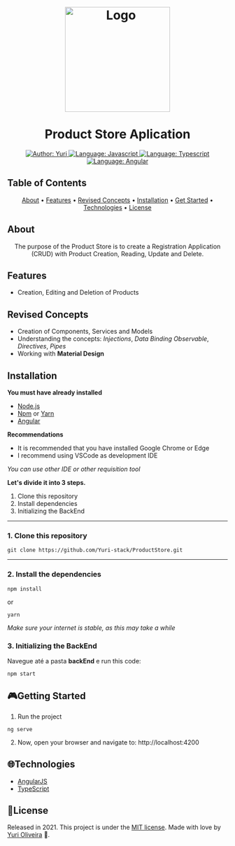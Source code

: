 <h1 align="center"><br>
    <img  src="https://angular.io/assets/images/logos/angular/angular.svg"  alt="Logo"  width="240">
    <br><br>
        Product Store Aplication
</h1>

<div>
    <p align="center">
        <a href="https://www.linkedin.com/in/yuri-silva99/" target="_blank">
            <img src="https://img.shields.io/static/v1?label=Author&message=Yuri&color=00ba6d&style=for-the-badge&logo=LinkedIn" alt="Author: Yuri">
        </a>
        <a href="#">
            <img src="https://img.shields.io/static/v1?label=Language&message=Javascript&color=yellow&style=for-the-badge&logo=JavaScript" alt="Language: Javascript">
        </a>
        <a href="#">
            <img src="https://img.shields.io/static/v1?label=Language&message=Typescript&color=blue&style=for-the-badge&logo=Typescript" alt="Language: Typescript">
        </a>
        <a  href="#">
            <img  src="https://img.shields.io/static/v1?label=Framework&message=Angular&color=e23237&style=for-the-badge&logo=Angular"  alt="Language: Angular">
        </a>
    </p>
</div>

## Table of Contents

<p align="center">
 <a href="#about">About</a> •
 <a href="#features">Features</a> •
 <a href="#revised-concepts">Revised Concepts</a> • 
 <a href="#installation">Installation</a> • 
 <a href="#getting-started">Get Started</a> • 
 <a href="#technologies">Technologies</a> • 
 <a href="#license">License</a>
</p>

## About
<div>

<p  align="center">
The purpose of the Product Store is to create a Registration Application (CRUD) with Product Creation, Reading, Update and Delete.
</p>

</div>
 

## Features

- Creation, Editing and Deletion of Products
## Revised Concepts

- Creation of Components, Services and Models
- Understanding the concepts: *Injections*, *Data Binding* *Observable*, *Directives*, *Pipes*
- Working with **Material Design**

## Installation

**You must have already installed**

- [Node.js](https://nodejs.org/en/)
- [Npm](https://www.npmjs.com/) or [Yarn](https://yarnpkg.com/)
- [Angular](https://angular.io/guide/setup-local)

**Recommendations**
-   It is recommended that you have installed Google Chrome or Edge
-   I recommend using VSCode as development IDE

*You can use other IDE or other requisition tool*

**Let's divide it into 3 steps.**
1. Clone this repository
2. Install dependencies
3. Initializing the BackEnd
  ---
### 1. Clone this repository
```
git clone https://github.com/Yuri-stack/ProductStore.git
```
---
### 2. Install the dependencies
```
npm install
```
or
```
yarn
```

*Make sure your internet is stable, as this may take a while* 

### 3. Initializing the BackEnd

Navegue até a pasta **backEnd** e run this code:
```
npm start
```

## 🎮Getting Started

1. Run the project
```
ng serve
```
2. Now, open your browser and navigate to: http://localhost:4200

## 🌐Technologies

- [AngularJS](https://angular.io/)
- [TypeScript](https://www.typescriptlang.org/)

## 📝License

Released in 2021.
This project is under the [MIT license](https://github.com/Yuri-stack/ProductStore/blob/main/LICENSE).
Made with love by [Yuri Oliveira](https://github.com/Yuri-stack) 🚀.
